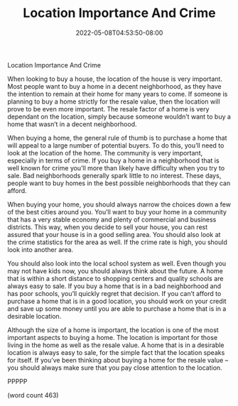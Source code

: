 ﻿---
title: "Location Importance And Crime"
date: 2022-05-08T04:53:50-08:00
description: "Home Security Tips for Web Success"
featured_image: "/images/Home Security.jpg"
tags: ["Home Security"]
---

Location Importance And Crime

When looking to buy a house, the location of the house is very important.  Most people want to buy a home in a decent neighborhood, as they have the intention to remain at their home for many years to come.  If someone is planning to buy a home strictly for the resale value, then the location will prove to be even more important.  The resale factor of a home is very dependant on the location, simply because someone wouldn’t want to buy a home that wasn’t in a decent neighborhood.

When buying a home, the general rule of thumb is to purchase a home that will appeal to a large number of potential buyers.  To do this, you’ll need to look at the location of the home.  The community is very important, especially in terms of crime.  If you buy a home in a neighborhood that is well known for crime you’ll more than likely have difficulty when you try to sale.  Bad neighborhoods generally spark little to no interest.  These days, people want to buy homes in the best possible neighborhoods that they can afford.

When buying your home, you should always narrow the choices down a few of the best cities around you.  You’ll want to buy your home in a community that has a very stable economy and plenty of commercial and business districts.  This way, when you decide to sell your house, you can rest assured that your house is in a good selling area.  You should also look at the crime statistics for the area as well. If the crime rate is high, you should look into another area.

You should also look into the local school system as well.  Even though you may not have kids now, you should always think about the future.  A home that is within a short distance to shopping centers and quality schools are always easy to sale. If you buy a home that is in a bad neighborhood and has poor schools, you’ll quickly regret that decision.  If you can’t afford to purchase a home that is in a good location, you should work on your credit and save up some money until you are able to purchase a home that is in a desirable location.

Although the size of a home is important, the location is one of the most important aspects to buying a home.  The location is important for those living in the home as well as the resale value.  A home that is in a desirable location is always easy to sale, for the simple fact that the location speaks for itself.  If you’ve been thinking about buying a home for the resale value – you should always make sure that you pay close attention to the location.

PPPPP

(word count 463)
